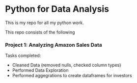 # Python for Data Analysis
This is my repo for all my python work.

This repo consists of the following

### Project 1: Analyzing Amazon Sales Data

Tasks completed:
- Cleaned Data (removed nulls, checked column types)
- Performed Data Exploration
- Performed aggegrations to create dataframes for investors
